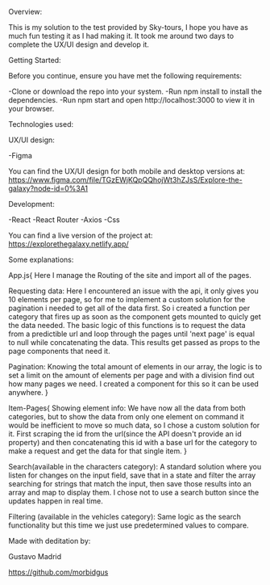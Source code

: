 Overview:

This is my solution to the test provided by Sky-tours, I hope you have as much fun testing it as I had making it. It took me around two days to complete the UX/UI design and develop it.

Getting Started:

Before you continue, ensure you have met the following requirements:

-Clone or download the repo into your system.
-Run npm install to install the dependencies.
-Run npm start and open http://localhost:3000 to view it in your browser.

Technologies used:

UX/UI design:

-Figma

You can find the UX/UI design for both mobile and desktop versions at:
https://www.figma.com/file/TGzEWjKQpQQhojWt3hZJsS/Explore-the-galaxy?node-id=0%3A1

Development:

-React
-React Router
-Axios
-Css

You can find a live version of the project at:
https://explorethegalaxy.netlify.app/

Some explanations:

App.js{
Here I manage the Routing of the site and import all of the pages.

Requesting data:
Here I encountered an issue with the api, it only gives you 10 elements per page, so for me to implement a custom solution for the pagination i needed to get all of the data first. So i created a function per category that fires up as soon as the component gets mounted to quicly get the data needed. The basic logic of this functions is to request the data from a predictible url and loop through the pages until 'next page' is equal to null while concatenating the data. This results get passed as props to the page components that need it.

Pagination:
Knowing the total amount of elements in our array, the logic is to set a limit on the amount of elements per page and with a division find out how many pages we need. I created a component for this so it can be used anywhere.
}

Item-Pages{
Showing element info:
We have now all the data from both categories, but to show the data from only one element on command it would be inefficient to move so much data, so I chose a custom solution for it. First scraping the id from the url(since the API doesn't provide an id property) and then concatenating this id with a base url for the category to make a request and get the data for that single item.
}

Search(available in the characters category):
A standard solution where you listen for changes on the input field, save that in a state and filter the array searching for strings that match the input, then save those results into an array and map to display them. I chose not to use a search button since the updates happen in real time.

Filtering (available in the vehicles category):
Same logic as the search functionality but this time we just use predetermined values to compare.

Made with deditation by:

Gustavo Madrid

https://github.com/morbidgus
